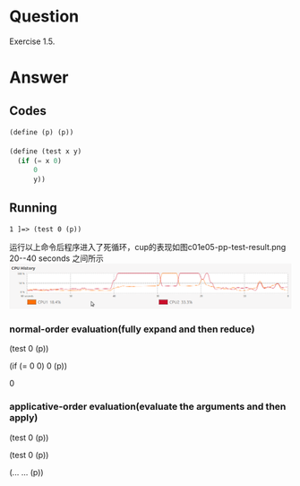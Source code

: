 # Question
Exercise 1.5.

# Answer
## Codes
```scheme
(define (p) (p))

(define (test x y)
  (if (= x 0)
      0
      y))
```
## Running
```
1 ]=> (test 0 (p))
```
运行以上命令后程序进入了死循环，cup的表现如图c01e05-pp-test-result.png 20--40 seconds 之间所示<img src="1005-pp-test-result.png" />

### normal-order evaluation(fully expand and then reduce)
(test 0 (p))

(if (= 0 0) 0 (p))

0

### applicative-order evaluation(evaluate the arguments and then apply)
(test 0 (p))

(test 0 (p))

(... ... (p))
